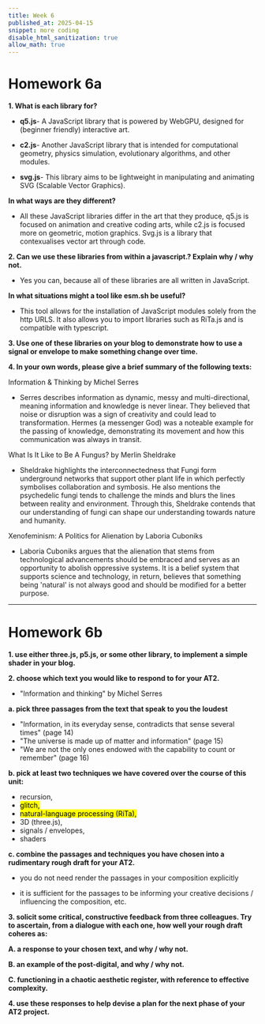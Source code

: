 ```yaml
---
title: Week 6
published_at: 2025-04-15
snippet: more coding
disable_html_sanitization: true
allow_math: true
---
```


# Homework 6a

**1. What is each library for?**

- **q5.js**- A JavaScript library that is powered by WebGPU, designed for (beginner friendly) interactive art.

- **c2.js**- Another JavaScript library that is intended for computational geometry, physics simulation, evolutionary algorithms, and other modules.

- **svg.js**- This library aims to be lightweight in manipulating and animating SVG (Scalable Vector Graphics).

**In what ways are they different?**

- All these JavaScript libraries differ in the art that they produce, q5.js is focused on animation and creative coding arts, while c2.js is focused more on geometric, motion graphics. Svg.js is a library that contexualises vector art through code.

**2. Can we use these libraries from within a javascript.? Explain why / why not.**

- Yes you can, because all of these libraries are all written in JavaScript.

**In what situations might a tool like esm.sh be useful?**

- This tool allows for the installation of JavaScript modules solely from the http URLS. It also allows you to import libraries such as RiTa.js and is compatible with typescript.

**3. Use one of these libraries on your blog to demonstrate how to use a signal or envelope to make something change over time.**

**4. In your own words, please give a brief summary of the following texts:**

Information & Thinking by Michel Serres

- Serres describes information as dynamic, messy and multi-directional, meaning information and knowledge is never linear. They believed that noise or disruption was a sign of creativity and could lead to transformation. Hermes (a messenger God) was a noteable example for the passing of knowledge, demonstrating its movement and how this communication was always in transit.

What Is It Like to Be A Fungus? by Merlin Sheldrake

- Sheldrake highlights the interconnectedness that Fungi form underground networks that support other plant life in which perfectly symbolises collaboration and symbosis. He also mentions the psychedelic fungi tends to challenge the minds and blurs the lines between reality and environment. Through this, Sheldrake contends that our understanding of fungi can shape our understanding towards nature and humanity.

Xenofeminism: A Politics for Alienation by Laboria Cuboniks

- Laboria Cuboniks argues that the alienation that stems from technological advancements should be embraced and serves as an opportunity to abolish oppressive systems. It is a belief system that supports science and technology, in return, believes that something being 'natural' is not always good and should be modified for a better purpose.

---

# Homework 6b

**1. use either three.js, p5.js, or some other library, to implement a simple shader in your blog.**



**2. choose which text you would like to respond to for your AT2.** 
 
 - "Information and thinking" by Michel Serres

**a. pick three passages from the text that speak to you the loudest**

- "Information, in its everyday sense, contradicts that sense several times" (page 14)
- "The universe is made up of matter and information" (page 15)
- "We are not the only ones endowed with the capability to count or remember" (page 16)

**b. pick at least two techniques we have covered over the course of this unit:**

- recursion, 
- <mark> glitch, </mark>
- <mark> natural-language processing (RiTa), </mark>
- 3D (three.js), 
- signals / envelopes,
- shaders


**c. combine the passages and techniques you have chosen into a rudimentary rough draft for your AT2.**

- you do not need render the passages in your composition explicitly

- it is sufficient for the passages to be informing your creative decisions / influencing the composition, etc.


**3. solicit some critical, constructive feedback from three colleagues.  Try to ascertain, from a dialogue with each one, how well your rough draft coheres as:**

**A. a response to your chosen text, and why / why not.**

**B. an example of the post-digital, and why / why not.**

**C. functioning in a chaotic aesthetic register, with reference to effective complexity.**


**4. use these responses to help devise a plan for the next phase of your AT2 project.**
